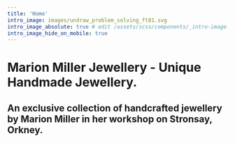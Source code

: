 ```yaml
---
title: 'Home'
intro_image: images/undraw_problem_solving_ft81.svg
intro_image_absolute: true # edit /assets/scss/components/_intro-image.scss for full control
intro_image_hide_on_mobile: true
---
```


# Marion Miller Jewellery - Unique Handmade Jewellery.

## An exclusive collection of handcrafted jewellery by Marion Miller in her workshop on Stronsay, Orkney.
